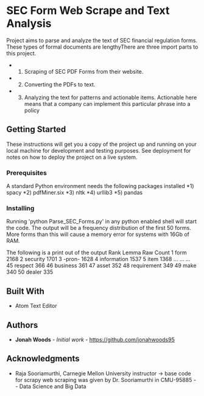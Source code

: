 # SEC Form Web Scrape and Text Analysis

Project aims to parse and analyze the text of SEC financial regulation forms.
These types of formal documents are lengthyThere are three import parts to this project.
  * 1) Scraping of SEC PDF Forms from their website.
  * 2) Converting the PDFs to text.
  * 3) Analyzing the text for patterns and actionable items.
Actionable here means that a company can implement this particular phrase into a policy

## Getting Started

These instructions will get you a copy of the project up and running on your local machine for development and testing purposes. 
See deployment for notes on how to deploy the project on a live system.

### Prerequisites

A standard Python environment needs the following packages installed
  *1) spacy
  *2) pdfMiner.six
  *3) nltk
  *4) urllib3
  *5) pandas

### Installing

Running 'python Parse_SEC_Forms.py' in any python enabled shell will start the code.
The output will be a frequency distribution of the first 50 forms. 
More forms than this will cause a memory error for systems with 16Gb of RAM.

The following is a print out of the output
Rank       Lemma                Raw Count
1          form                 2168
2          security             1701
3          -pron-               1628
4          information          1537
5          item                 1368
...        ...                  ...
45         respect              366
46         business             361
47         asset                352
48         requirement          349
49         make                 340
50         dealer               335



## Built With

* Atom Text Editor

## Authors

* **Jonah Woods** - *Initial work* - https://github.com/jonahwoods95

## Acknowledgments

* Raja Sooriamurthi, Carnegie Mellon University instructor 
  -> base code for scrapy web scraping was given by Dr. Sooriamurthi in CMU-95885 -- Data Science and Big Data

